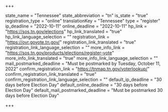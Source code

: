 +++

state_name = "Tennessee"
state_abbreviation = "tn"
is_state = "true"
registration_type = "online"
translationKey = "Tennessee"
type = "register"
ip_deadline = "2022-10-11"
online_deadline = "2022-10-11"
hp_link = "https://sos.tn.gov/elections"
hp_link_translated = "true"
hp_link_language_selection = ""
registration_link = "https://ovr.govote.tn.gov/"
registration_link_translated = "true"
registration_link_language_selection = ""
more_info_link = "https://sos.tn.gov/products/elections/register-vote"
more_info_link_translated = "true"
more_info_link_language_selection = ""
mail_postmarked_deadline = "Must be postmarked by Tuesday, October 11, 2022"
confirm_registration_link = "https://tnmap.tn.gov/voterlookup/"
confirm_registration_link_translated = "true"
confirm_registration_link_language_selection = ""
default_ip_deadline = "30 days before Election Day"
default_online_deadline = "30 days before Election Day"
default_mail_postmarked_deadline = "Must be postmarked 30 days before Election Day"

+++